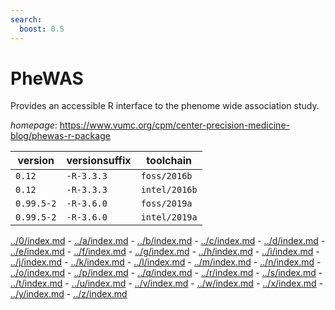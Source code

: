 ```yaml
---
search:
  boost: 0.5
---
```

# PheWAS

Provides an accessible R interface to the phenome wide association study.

*homepage*: <https://www.vumc.org/cpm/center-precision-medicine-blog/phewas-r-package>

version | versionsuffix | toolchain
--------|---------------|----------
``0.12`` | ``-R-3.3.3`` | ``foss/2016b``
``0.12`` | ``-R-3.3.3`` | ``intel/2016b``
``0.99.5-2`` | ``-R-3.6.0`` | ``foss/2019a``
``0.99.5-2`` | ``-R-3.6.0`` | ``intel/2019a``

[../0/index.md](0) - [../a/index.md](a) - [../b/index.md](b) - [../c/index.md](c) - [../d/index.md](d) - [../e/index.md](e) - [../f/index.md](f) - [../g/index.md](g) - [../h/index.md](h) - [../i/index.md](i) - [../j/index.md](j) - [../k/index.md](k) - [../l/index.md](l) - [../m/index.md](m) - [../n/index.md](n) - [../o/index.md](o) - [../p/index.md](p) - [../q/index.md](q) - [../r/index.md](r) - [../s/index.md](s) - [../t/index.md](t) - [../u/index.md](u) - [../v/index.md](v) - [../w/index.md](w) - [../x/index.md](x) - [../y/index.md](y) - [../z/index.md](z)

